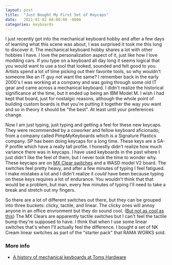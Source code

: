 ```yaml
---
layout: post
title:  "Just Bought My First Set of Keycaps"
date:   2021-01-02 08:00:00 -0800
categories: keyboards
---
```

I just recently got into the mechanical keyboard hobby and after a few days of learning what this scene was about, I was surprised it took me this long to discover it. The mechanical keyboard hobby shares a lot with other hobbies I have. I love the personalization aspect of it, just like how I love modding cars. If you type on a keyboard all day long it seems logical that you would want to use a tool that looked, sounded and felt good to you. Artists spend a lot of time picking out their favorite tools, so why wouldn't someone like an IT guy not want the same? I remember back in the early 2000's I was working at a company and was going through some old IT gear and came across a mechanical keyboard. I didn't realize the historical significance at the time, but it ended up being an IBM Model M. I wish I had kept that board, just for nostalgic reasons, although the whole point of building custom boards is that you're putting it together the way _you_ want and so in theory it should be "the best". At least until your preferences change.

Now I am just typing, just typing and getting a feel for these new keycaps. They were recommended by a coworker and fellow keyboard aficionado, from a company called PimpMyKeyboards which is a Signature Plastics company. SP has been doing keycaps for a long time. These keys are a SA-P profile which have a really tall profile. I honestly didn't realize how much variance there was in keycaps. I have used keyboards in the past where I just didn't like the feel of them, but I never took the time to wonder why. These keycaps are on [MX Clear switches](https://www.cherrymx.de/en/mx-original/mx-clear.html) and a WASD model V2 board. The switches feel pretty heavy, and after a few minutes of typing I feel fatigued. I make mistakes a lot and I didn't realize it _could_ have been because typing on these keys requires a lot of endurance. You wouldn't think that that would be a problem, but man, every few minutes of typing I'll need to take a break and stretch out my fingers.

So there are a lot of different switches out there, but they can be grouped into three buckets: clicky, tactile, and linear. The clicky ones will annoy anyone in an office envronment but they do sound cool. ([But not as cool as this](https://youtu.be/ZT9CHub9Cxs)) The MX Clears are apparently tactile switches but I can't feel the tactile bump they're supposed to have. I think that when I use some linear switches that's when I'll actually feel the difference. I bought a set of NK Cream linear switches as part of the "starter pack" that RAMA WORKS sold.

### More info

- [A history of mechanical keyboards at Toms Hardware](https://www.tomshardware.com/picturestory/736-history-of-mechanical-keyboards.html#xtor=RSS-100)
